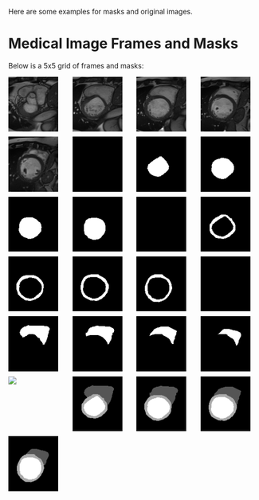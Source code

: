 Here are some examples for masks and original images.
# Medical Image Frames and Masks

Below is a 5x5 grid of frames and masks:

<div style="display: grid; grid-template-columns: repeat(4, 1fr); gap: 10px;">
  <img src="./patient001_frame01_0000_000.png" width="100" />
  <img src="./patient001_frame01_0000_001.png" width="100" />
  <img src="./patient001_frame01_0000_002.png" width="100" />
  <img src="./patient001_frame01_0000_003.png" width="100" />
  <img src="./patient001_frame01_0000_004.png" width="100" />
  
  <img src="./patient001_frame01_000_mask1.png" width="100" />
  <img src="./patient001_frame01_001_mask1.png" width="100" />
  <img src="./patient001_frame01_002_mask1.png" width="100" />
  <img src="./patient001_frame01_003_mask1.png" width="100" />
  <img src="./patient001_frame01_004_mask1.png" width="100" />
  
  <img src="./patient001_frame01_000_mask2.png" width="100" />
  <img src="./patient001_frame01_001_mask2.png" width="100" />
  <img src="./patient001_frame01_002_mask2.png" width="100" />
  <img src="./patient001_frame01_003_mask2.png" width="100" />
  <img src="./patient001_frame01_004_mask2.png" width="100" />
  
  <img src="./patient001_frame01_000_mask3.png" width="100" />
  <img src="./patient001_frame01_001_mask3.png" width="100" />
  <img src="./patient001_frame01_002_mask3.png" width="100" />
  <img src="./patient001_frame01_003_mask3.png" width="100" />
  <img src="./patient001_frame01_004_mask3.png" width="100" />

  <img src="./patient001_frame01_000.png" width="100" />
  <img src="./patient001_frame01_001.png" width="100" />
  <img src="./patient001_frame01_002.png" width="100" />
  <img src="./patient001_frame01_003.png" width="100" />
  <img src="./patient001_frame01_004.png" width="100" />
</div>
